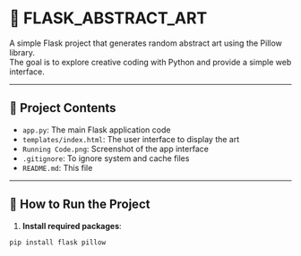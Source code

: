 # 🎨 FLASK_ABSTRACT_ART

A simple Flask project that generates random abstract art using the Pillow library.  
The goal is to explore creative coding with Python and provide a simple web interface.

---

## 📁 Project Contents

- `app.py`: The main Flask application code  
- `templates/index.html`: The user interface to display the art  
- `Running Code.png`: Screenshot of the app interface  
- `.gitignore`: To ignore system and cache files  
- `README.md`: This file  

---

## 🚀 How to Run the Project

1. **Install required packages**:
```bash
pip install flask pillow
